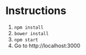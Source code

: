 Instructions
============
1. `npm install`
2. `bower install`
3. `npm start`
4. Go to http://localhost:3000